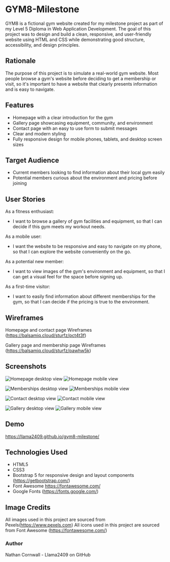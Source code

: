 # GYM8-Milestone

GYM8 is a fictional gym website created for my milestone project as part of my Level 5 Diploma in Web Application Development. The goal of this project was to design and build a clean, responsive, and user-friendly website using HTML and CSS while demonstrating good structure, accessibility, and design principles.

## Rationale

The purpose of this project is to simulate a real-world gym website. Most people browse a gym's website before deciding to get a membership or visit, so it's important to have a website that clearly presents information and is easy to navigate.

## Features

- Homepage with a clear introduction for the gym
- Gallery page showcasing equipment, community, and environment
- Contact page with an easy to use form to submit messages
- Clear and modern styling
- Fully responsive design for mobile phones, tablets, and desktop screen sizes

## Target Audience

- Current members looking to find information about their local gym easily
- Potential members curious about the environment and pricing before joining

## User Stories
As a fitness enthusiast:
- I want to browse a gallery of gym facilities and equipment,
 so that I can decide if this gym meets my workout needs.

As a mobile user:
- I want the website to be responsive and easy to navigate on my phone,
so that I can explore the website conveniently on the go.

As a potential new member:
- I want to view images of the gym's environment and equipment,
so that I can get a visual feel for the space before signing up.

As a first-time visitor:
- I want to easily find information about different memberships for the gym,
so that I can decide if the pricing is true to the environment.

## Wireframes

Homepage and contact page Wireframes (https://balsamiq.cloud/sturfz/pct4t3f)

Gallery page and membership page Wireframes (https://balsamiq.cloud/sturfz/pawhw5k)

## Screenshots

![Homepage desktop view](screenshots/homepage-desktop.png)
![Homepage mobile view](screenshots/homepage-mobile.png)

![Memberships desktop view](screenshots/memberships-desktop.png)
![Memberships mobile view](screenshots/memberships-mobile.png)

![Contact desktop view](screenshots/contact-desktop.png)
![Contact mobile view](screenshots/contact-mobile.png)

![Gallery desktop view](screenshots/gallery-desktop.png)
![Gallery mobile view](screenshots/gallery-mobile.png)
## Demo

https://llama2409.github.io/gym8-milestone/

## Technologies Used
- HTML5
- CSS3
- Bootstrap 5 for responsive design and layout components (https://getbootstrap.com/)
- Font Awesome https://fontawesome.com/
- Google Fonts (https://fonts.google.com/)

## Image Credits

All images used in this project are sourced from Pexels(https://www.pexels.com)
All icons used in this project are sourced from Font Awesome (https://fontawesome.com/)

### Author
Nathan Cornwall - Llama2409 on GitHub